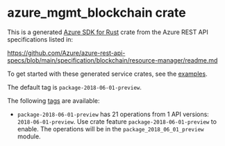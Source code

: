# azure_mgmt_blockchain crate

This is a generated [Azure SDK for Rust](https://github.com/Azure/azure-sdk-for-rust) crate from the Azure REST API specifications listed in:

https://github.com/Azure/azure-rest-api-specs/blob/main/specification/blockchain/resource-manager/readme.md

To get started with these generated service crates, see the [examples](https://github.com/Azure/azure-sdk-for-rust/blob/main/services/README.md#examples).

The default tag is `package-2018-06-01-preview`.

The following [tags](https://github.com/Azure/azure-sdk-for-rust/blob/main/services/tags.md) are available:

- `package-2018-06-01-preview` has 21 operations from 1 API versions: `2018-06-01-preview`. Use crate feature `package-2018-06-01-preview` to enable. The operations will be in the `package_2018_06_01_preview` module.